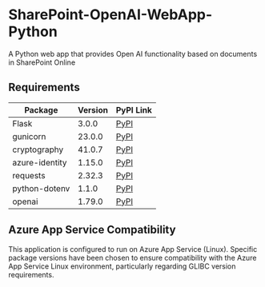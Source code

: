 # SharePoint-OpenAI-WebApp-Python
A Python web app that provides Open AI functionality based on documents in SharePoint Online

## Requirements

| Package | Version | PyPI Link |
|---------|---------|------------|
| Flask | 3.0.0 | [PyPI](https://pypi.org/project/Flask/) |
| gunicorn | 23.0.0 | [PyPI](https://pypi.org/project/gunicorn/) |
| cryptography | 41.0.7 | [PyPI](https://pypi.org/project/cryptography/) |
| azure-identity | 1.15.0 | [PyPI](https://pypi.org/project/azure-identity/) |
| requests | 2.32.3 | [PyPI](https://pypi.org/project/requests/) |
| python-dotenv | 1.1.0 | [PyPI](https://pypi.org/project/python-dotenv/) |
| openai | 1.79.0 | [PyPI](https://pypi.org/project/openai/) |

## Azure App Service Compatibility

This application is configured to run on Azure App Service (Linux). Specific package versions have been chosen to ensure compatibility with the Azure App Service Linux environment, particularly regarding GLIBC version requirements.
